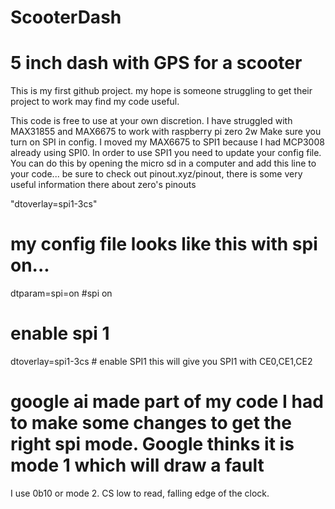 # ScooterDash
# 5 inch dash with GPS for a scooter
This is my first github project. my hope is someone struggling to get their project to work may find my code useful.

This code is free to use at your own discretion. I have struggled with MAX31855 and MAX6675 to work with raspberry pi zero 2w
Make sure you turn on SPI in config. I moved my MAX6675 to SPI1 because I had MCP3008 already using SPI0. In order to use 
SPI1 you need to update your config file. You can do this by opening the micro sd in a computer and add this line to your code...
be sure to check out pinout.xyz/pinout, there is some very useful information there about zero's pinouts

"dtoverlay=spi1-3cs"

# my config file looks like this with spi on...

dtparam=spi=on #spi on

# enable spi 1

dtoverlay=spi1-3cs # enable SPI1 this will give you SPI1 with CE0,CE1,CE2 

# google ai made part of my code I had to make some changes to get the right spi mode. Google thinks it is mode 1 which will draw a fault
I use 0b10 or mode 2. CS low to read, falling edge of the clock.
